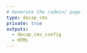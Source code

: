 ```yaml
---
# Generate the /admin/ page
type: decap_cms
private: true
outputs:
  - decap_cms_config
  - HTML
---
```


